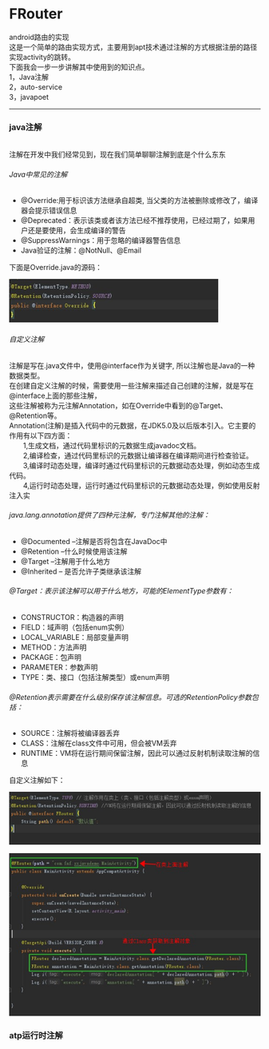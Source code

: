 # FRouter
android路由的实现<br>
这是一个简单的路由实现方式，主要用到apt技术通过注解的方式根据注册的路径实现activity的跳转。<br>
下面我会一步一步讲解其中使用到的知识点。<br>
1，Java注解<br>
2，auto-service<br>
3，javapoet<br>

*****************************

### java注解
<br>
注解在开发中我们经常见到，现在我们简单聊聊注解到底是个什么东东<br>

###### Java中常见的注解
* @Override:用于标识该方法继承自超类, 当父类的方法被删除或修改了，编译器会提示错误信息
* @Deprecated：表示该类或者该方法已经不推荐使用，已经过期了，如果用户还是要使用，会生成编译的警告
* @SuppressWarnings：用于忽略的编译器警告信息
* Java验证的注解：@NotNull、@Email
  
 下面是Override.java的源码：
  
  
  ![baidu](https://github.com/funaifu/FRouter/blob/master/imge/override.jpg)
 
###### 自定义注解
  
  注解是写在.java文件中，使用@interface作为关键字, 所以注解也是Java的一种数据类型。<br>
  在创建自定义注解的时候，需要使用一些注解来描述自己创建的注解，就是写在@interface上面的那些注解，<br>
  这些注解被称为元注解Annotation，如在Override中看到的@Target、@Retention等。<br>
  Annotation(注解)是插入代码中的元数据，在JDK5.0及以后版本引入。它主要的作用有以下四方面：<br>
  1,生成文档，通过代码里标识的元数据生成javadoc文档。<br>
  2,编译检查，通过代码里标识的元数据让编译器在编译期间进行检查验证。<br>
  3,编译时动态处理，编译时通过代码里标识的元数据动态处理，例如动态生成代码。<br>
  4,运行时动态处理，运行时通过代码里标识的元数据动态处理，例如使用反射注入实<br>
 
###### java.lang.annotation提供了四种元注解，专门注解其他的注解：
* @Documented –注解是否将包含在JavaDoc中
* @Retention –什么时候使用该注解
* @Target –注解用于什么地方
* @Inherited – 是否允许子类继承该注解

###### @Target：表示该注解可以用于什么地方，可能的ElementType参数有：
* CONSTRUCTOR：构造器的声明
* FIELD：域声明（包括enum实例）
* LOCAL_VARIABLE：局部变量声明
* METHOD：方法声明
* PACKAGE：包声明
* PARAMETER：参数声明
* TYPE：类、接口（包括注解类型）或enum声明
   
###### @Retention表示需要在什么级别保存该注解信息。可选的RetentionPolicy参数包括：
* SOURCE：注解将被编译器丢弃
* CLASS：注解在class文件中可用，但会被VM丢弃
* RUNTIME：VM将在运行期间保留注解，因此可以通过反射机制读取注解的信息

自定义注解如下：

 ![baidu](https://github.com/funaifu/FRouter/blob/master/imge/router.jpg)
 
 ![baidu](https://github.com/funaifu/FRouter/blob/master/imge/router_execute.jpg)
 
 ### atp运行时注解
 
 
 


 
